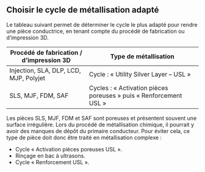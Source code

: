 ## Choisir le cycle de métallisation adapté

Le tableau suivant permet de déterminer le cycle le plus adapté pour rendre une pièce conductrice, en tenant compte du procédé de fabrication ou d’impression 3D.

| Procédé de fabrication / d’impression 3D | Type de métallisation |
| ---------- | --------- |
| Injection, SLA, DLP, LCD, MJP, Polyjet | Cycle : « Utility Silver Layer – USL » |
| SLS, MJF, FDM, SAF | Cycles : « Activation pièces poreuses » puis « Renforcement USL » |

Les pièces SLS, MJF, FDM et SAF sont poreuses et présentent souvent une surface irrégulière. Lors du procédé de métallisation chimique, il pourrait y avoir des manques de dépôt du primaire conducteur. Pour éviter cela, ce type de pièce doit donc être traité en métallisation complexe :

- Cycle « Activation pièces poreuses USL ».
- Rinçage en bac à ultrasons.
- Cycle « Renforcement USL ».
